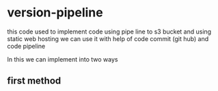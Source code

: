 # version-pipeline
this code used to implement code using pipe line to s3 bucket and using static web hosting we can use it with help of code commit (git hub) and code pipeline 

In this we can implement into two ways

## first method
